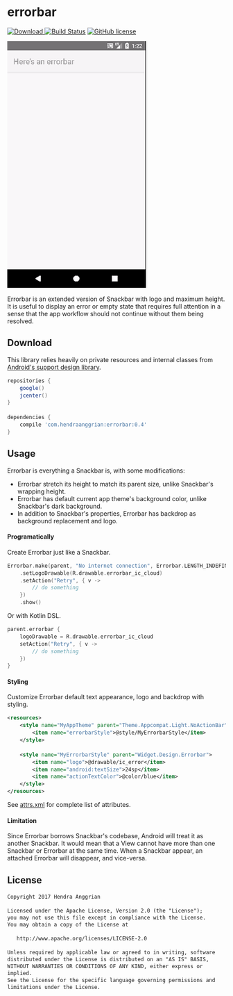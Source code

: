errorbar
========
[![Download](https://api.bintray.com/packages/hendraanggrian/maven/errorbar/images/download.svg) ](https://bintray.com/hendraanggrian/maven/errorbar/_latestVersion)
[![Build Status](https://travis-ci.org/hendraanggrian/errorbar.svg)](https://travis-ci.org/hendraanggrian/errorbar)
[![GitHub license](https://img.shields.io/badge/license-Apache%20License%202.0-blue.svg?style=flat)](http://www.apache.org/licenses/LICENSE-2.0)

![demo][demo]

Errorbar is an extended version of Snackbar with logo and maximum height.
It is useful to display an error or empty state that requires full attention in a sense that the app workflow should not continue without them being resolved.

Download
--------
This library relies heavily on private resources and internal classes from [Android's support design library][design].

```gradle
repositories {
    google()
    jcenter()
}

dependencies {
    compile 'com.hendraanggrian:errorbar:0.4'
}
```

Usage
-----
Errorbar is everything a Snackbar is, with some modifications:
 * Errorbar stretch its height to match its parent size, unlike Snackbar's wrapping height.
 * Errorbar has default current app theme's background color, unlike Snackbar's dark background.
 * In addition to Snackbar's properties, Errorbar has backdrop as background replacement and logo.
 
#### Programatically
Create Errorbar just like a Snackbar.

```kotlin
Errorbar.make(parent, "No internet connection", Errorbar.LENGTH_INDEFINITE)
    .setLogoDrawable(R.drawable.errorbar_ic_cloud)
    .setAction("Retry", { v -> 
        // do something
    })
    .show()
```

Or with Kotlin DSL.

```kotlin
parent.errorbar {
    logoDrawable = R.drawable.errorbar_ic_cloud
    setAction("Retry", { v -> 
        // do something
    })
}
```

#### Styling
Customize Errorbar default text appearance, logo and backdrop with styling.

```xml
<resources>
    <style name="MyAppTheme" parent="Theme.Appcompat.Light.NoActionBar">
        <item name="errorbarStyle">@style/MyErrorbarStyle</item>
    </style>
    
    <style name="MyErrorbarStyle" parent="Widget.Design.Errorbar">
        <item name="logo">@drawable/ic_error</item>
        <item name="android:textSize">24sp</item>
        <item name="actionTextColor">@color/blue</item>
    </style>
</resources>
```

See [attrs.xml][attrs] for complete list of attributes.

#### Limitation
Since Errorbar borrows Snackbar's codebase, Android will treat it as another Snackbar.
It would mean that a View cannot have more than one Snackbar or Errorbar at the same time.
When a Snackbar appear, an attached Errorbar will disappear, and vice-versa.

License
-------
    Copyright 2017 Hendra Anggrian

    Licensed under the Apache License, Version 2.0 (the "License");
    you may not use this file except in compliance with the License.
    You may obtain a copy of the License at

       http://www.apache.org/licenses/LICENSE-2.0

    Unless required by applicable law or agreed to in writing, software
    distributed under the License is distributed on an "AS IS" BASIS,
    WITHOUT WARRANTIES OR CONDITIONS OF ANY KIND, either express or implied.
    See the License for the specific language governing permissions and
    limitations under the License.
 
[demo]: /art/demo.gif
[attrs]: /errorbar/res/values/attrs.xml
[design]: https://github.com/android/platform_frameworks_support/tree/master/design

